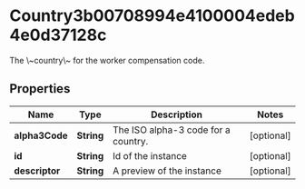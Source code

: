 

# Country3b00708994e4100004edeb4e0d37128c

The \\~country\\~ for the worker compensation code.

## Properties

| Name | Type | Description | Notes |
|------------ | ------------- | ------------- | -------------|
|**alpha3Code** | **String** | The ISO alpha-3 code for a country. |  [optional] |
|**id** | **String** | Id of the instance |  [optional] |
|**descriptor** | **String** | A preview of the instance |  [optional] |



